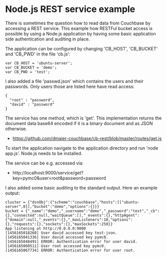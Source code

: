 # Node.js REST service example

There is sometimes the question how to read data from Couchbase by accessing a REST service. This example how RESTFul bucket access is possible by using a Node.js application by having some basic application side authentication and auditing in place.

The application can be configured by changing 'CB_HOST', 'CB_BUCKET' and 'CB_PWD' in the file 'cb.js':

```
var CB_HOST = 'ubuntu-server';
var CB_BUCKET = 'demo';
var CB_PWD = 'test';
```

I also added a file 'passwd.json' which contains the users and their passwords. Only users those are listed here have read access:

```
{
  "root" : "password",
  "david" : "password"
}
```

The service has one method, which is 'get'. This implementation returns the document data base64 encoded if it is a binary document and as JSON otherwise.

* https://github.com/dmaier-couchbase/cb-rest/blob/master/routes/get.js

To start the application navigate to the application directory and run 'node app.js'. Node.js needs to be installed.

The service can be e.g. accessed via:

* http://localhost:9000/service/get?key=pymc0&user=root&password=password

I also added some basic auditing to the standard output. Here an example output:

```
cluster = {"dsnObj":{"scheme":"couchbase","hosts":[["ubuntu-server",0]],"bucket":"demo","options":{}}}
bucket = {"_name":"demo","_username":"demo","_password":"test","_cb":{},"connected":null,"waitQueue":[],"_events":{},"httpAgent":{"domain":null,"_events":{},"_maxListeners":10,"options":{},"requests":{},"sockets":{},"maxSockets":250}}
App listening at http://0.0.0.0:9000
[1456165018268] User david accessed key test-json.
[1456165041336] User david accessed key pymc0.
[1456165048491] ERROR: Authentication error for user david.
[1456165060511] User root accessed key pymc0.
[1456165067734] ERROR: Authentication error for user root.
```
